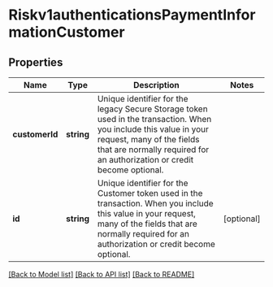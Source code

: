 # Riskv1authenticationsPaymentInformationCustomer

## Properties
Name | Type | Description | Notes
------------ | ------------- | ------------- | -------------
**customerId** | **string** | Unique identifier for the legacy Secure Storage token used in the transaction. When you include this value in your request, many of the fields that are normally required for an authorization or credit become optional. | 
**id** | **string** | Unique identifier for the Customer token used in the transaction. When you include this value in your request, many of the fields that are normally required for an authorization or credit become optional. | [optional] 

[[Back to Model list]](../README.md#documentation-for-models) [[Back to API list]](../README.md#documentation-for-api-endpoints) [[Back to README]](../README.md)


